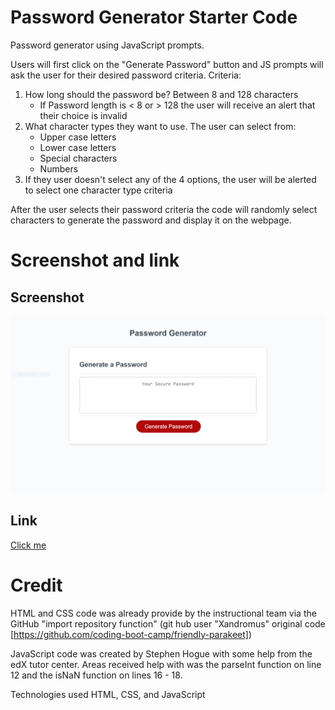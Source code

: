 # Password Generator Starter Code
Password generator using JavaScript prompts. 

Users will first click on the "Generate Password" button and JS prompts will ask the user for their desired password criteria.
Criteria:
1. How long should the password be? Between 8 and 128 characters
      - If Password length is < 8 or > 128 the user will receive an alert that their choice is invalid
2. What character types they want to use. The user can select from:
    - Upper case letters
    - Lower case letters
    - Special characters
    - Numbers
3. If they user doesn't select any of the 4 options, the user will be alerted to select one character type criteria

After the user selects their password criteria the code will randomly select characters to generate the password and display it on the webpage. 

# Screenshot and link

## Screenshot 
![screenshot of application](./Assets/image/screenshot%20of%20application.PNG)

## Link
 [Click me](https://sthogue.github.io/Password-Generator/)

# Credit

HTML and CSS code was already provide by the instructional team via the GitHub "import repository function" (git hub user "Xandromus" original code [https://github.com/coding-boot-camp/friendly-parakeet])

JavaScript code was created by Stephen Hogue with some help from the edX tutor center. Areas received help with was the parseInt function on line 12 and the isNaN function on lines 16 - 18.

Technologies used HTML, CSS, and JavaScript
